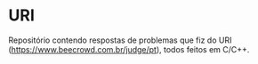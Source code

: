 # URI
Repositório contendo respostas de problemas que fiz do URI (https://www.beecrowd.com.br/judge/pt), todos feitos em C/C++.

